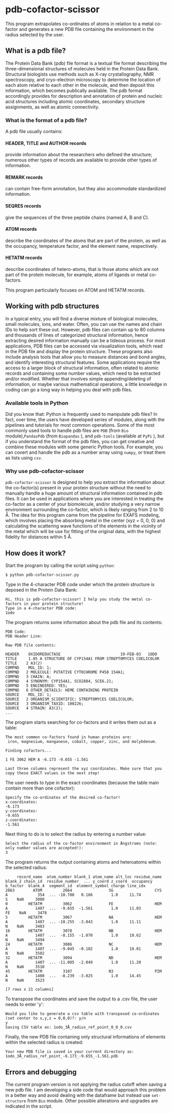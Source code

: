 # pdb-cofactor-scissor
This program extrapolates co-ordinates of atoms in relation to a metal co-factor
and generates a new PDB file containing the environment in the radius selected by the user. 

## What is a pdb file?
The Protein Data Bank (pdb) file format is a textual file format describing the three-dimensional structures of molecules held in the Protein Data Bank. Structural biologists use methods such as X-ray crystallography, NMR spectroscopy, and cryo-electron microscopy to determine the location of each atom relative to each other in the molecule, and then deposit this information, which becomes publically available. The pdb format accordingly provides for description and annotation of protein and nucleic acid structures including atomic coordinates, secondary structure assignments, as well as atomic connectivity. 

### What is the format of a pdb file?
A pdb file usually contains:
#### HEADER, TITLE and AUTHOR records
provide information about the researchers who defined the structure; numerous other types of records are available to provide other types of information.
#### REMARK records
can contain free-form annotation, but they also accommodate standardized information.
#### SEQRES records
give the sequences of the three peptide chains (named A, B and C).
#### ATOM records
describe the coordinates of the atoms that are part of the protein, as well as the occupancy, temperature factor, and the element name, respectively.
#### HETATM records
describe coordinates of hetero-atoms, that is those atoms which are not part of the protein molecule, for example, atoms of ligands or metal co-factors.

This program particularly focuses on ATOM and HETATM records. 

## Working with pdb structures
In a typical entry, you will find a diverse mixture of biological molecules, small molecules, ions, and water. Often, you can use the names and chain IDs to help sort these out. However, pdb files can contain up to 80 columns and thousands of lines of categorized structural information, hence extracting desired information manually can be a tideous process. For most applications, PDB files can be accessed via visualization tools, which read in the PDB file and display the protein structure. These programs also include analysis tools that allow you to measure distances and bond angles, and identify interesting structural features. 
Some applications require the access to a larger block of structural information, often related to atomic records and containing some number values, which need to be extracted and/or modified. Whether that involves simple appending/deleting of information, or maybe various mathematical operations, a little knowledge in coding can go a long way in helping you deal with pdb files. 

### Available tools in Python
Did you know that: Python is frequently used to manipulate pdb files? In fact, over time, the users have developed series of modules, along with the pipelines and tutorials for most common operations. Some of the most commonly used tools to handle pdb files are `PDB` (from `Bio` module),`PandasPdb` (from `Biopandas` ), and `pdb-tools` (available at `PyPi` ), but if you understand the format of the pdb files, you can get creative and combine these modules with some generic Python tools. For example, you can covert and handle the pdb as a number array using `numpy`, or treat them as lists using `csv`. 

### Why use pdb-cofactor-scissor
`pdb-cofactor-scissor` is designed to help you extract the information about the co-factor(s) present in your protein structure without the need to manually handle a huge amount of structural information contained in pdb files. It can be used in applications where you are interested in treating the co-factor as a center of your biomolecule, and/or studying a very narrow environment surrounding the co-factor, which is likely ranging from 2 to 10 Å. The idea for this program came from the pipeline for EXAFS modeling, which involves placing the absorbing metal in the center (xyz = 0, 0, 0) and calculating the scattering wave functions of the elements in the vicinity of the metal which will be use for fitting of the original data, with the highest fidelity for distances within 5 Å.

## How does it work?

Start the program by calling the script using `python`:

```
$ python pdb-cofactor-scissor.py 
```
Type in the 4-character PDB code under which the protein structure is deposed in the Protein Data Bank:

```
Hi, this is pdb-cofactor-scissor! I help you study the metal co-factors in your protein structure!
Type in a 4-character PDB code: 
1odo
```
The program returns some information about the pdb file and its contents:

```
PDB Code: 
PDB Header Line: 

Raw PDB file contents:

HEADER    OXIDOREDUCTASE                          19-FEB-03   1ODO              
TITLE     1.85 A STRUCTURE OF CYP154A1 FROM STREPTOMYCES COELICOLOR             
TITLE    2 A3(2)                                                                
COMPND    MOL_ID: 1;                                                            
COMPND   2 MOLECULE: PUTATIVE CYTOCHROME P450 154A1;                            
COMPND   3 CHAIN: A;                                                            
COMPND   4 SYNONYM: CYP154A1, SCO2884, SCE6.21;                                 
COMPND   5 ENGINEERED: YES;                                                     
COMPND   6 OTHER_DETAILS: HEME CONTAINING PROTEIN                               
SOURCE    MOL_ID: 1;                                                            
SOURCE   2 ORGANISM_SCIENTIFIC: STREPTOMYCES COELICOLOR;                        
SOURCE   3 ORGANISM_TAXID: 100226;                                              
SOURCE   4 STRAIN: A3(2);   
...
```
The program starts searching for co-factors and it writes them out as a table: 

```
The most common co-factors found in human proteins are: 
 iron, magnesium, manganese, cobalt, copper, zinc, and molybdenum.

Finding cofactors...

1 FE 3062 HEM A -6.173 -9.655 -1.561

Last three columns represent the xyz coordinates. Make sure that you copy these EXACT values in the next step!
```
The user needs to type in the exact coordinates (because the table main contain more than one cofactor):

```
Specify the co-ordinates of the desired co-factor!
x-coordinates: 
-6.173
y-coordinates: 
-9.655
z-coordinates: 
-1.561
```
Next thing to do is to select the radius by entering a number value:

```
Select the radius of the co-factor environment in Ångstroms (note: only number values are accepted!): 
3
```
The program returns the output containing atoms and heteroatoms within the selected radius:

```
     record_name  atom_number blank_1 atom_name alt_loc residue_name blank_2 chain_id  residue_number  ... y_coord z_coord  occupancy  b_factor  blank_4  segment_id  element_symbol charge line_idx
2663        ATOM         2664                SG                  CYS                A             354  ... -10.780   0.166        1.0     11.74                                    S    NaN     3080
0         HETATM         3062                FE                  HEM                A            1407  ...  -9.655  -1.561        1.0     11.03                                   FE    NaN     3478
5         HETATM         3067                NA                  HEM                A            1407  ... -10.255  -3.043        1.0     11.11                                    N    NaN     3483
16        HETATM         3078                NB                  HEM                A            1407  ...  -8.155  -1.070        1.0     10.62                                    N    NaN     3494
24        HETATM         3086                NC                  HEM                A            1407  ...  -9.045  -0.102        1.0     10.01                                    N    NaN     3502
32        HETATM         3094                ND                  HEM                A            1407  ... -11.085  -2.049        1.0     11.20                                    N    NaN     3510
45        HETATM         3107                N3                  PIM                A            1408  ...  -8.239  -3.025        1.0     14.45                                    N    NaN     3523

[7 rows x 21 columns]
```
To transpose the coordinates and save the output to a .csv file, the user needs to enter 'y':

```
Would you like to generate a csv table with transposed co-ordinates (set center to x,y,z = 0,0,0)?: y/n
y
Saving CSV table as: 1odo_3Å_radius_ref_point_0_0_0.csv
```
Finally, the new PDB file containing only structural informations of elements within the selected radius is created:

```
Your new PDB file is saved in your current directory as: 1odo_3Å_radius_ref_point_-6.173_-9.655_-1.561.pdb
```

## Errors and debugging
The current program version is not applying the radius cutoff when saving a new pdb file. I am developing a side code that would approach this problem in a better way and avoid dealing with the dataframe but instead use `set-structure` from `Bio` module. Other possible alterations and upgrades are indicated in the script. 
